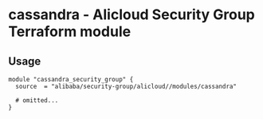 # cassandra - Alicloud Security Group Terraform module

## Usage

```hcl
module "cassandra_security_group" {
  source  = "alibaba/security-group/alicloud//modules/cassandra"

  # omitted...
}
```

<!-- BEGINNING OF PRE-COMMIT-TERRAFORM DOCS HOOK -->
<!-- END OF PRE-COMMIT-TERRAFORM DOCS HOOK -->
